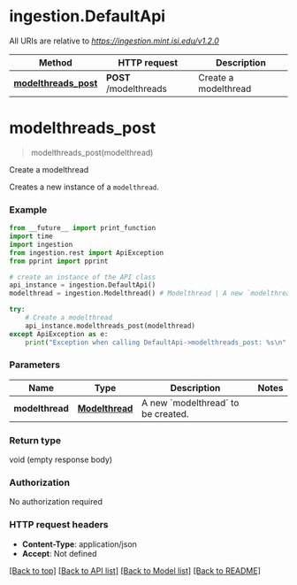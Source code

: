 # ingestion.DefaultApi

All URIs are relative to *https://ingestion.mint.isi.edu/v1.2.0*

Method | HTTP request | Description
------------- | ------------- | -------------
[**modelthreads_post**](DefaultApi.md#modelthreads_post) | **POST** /modelthreads | Create a modelthread


# **modelthreads_post**
> modelthreads_post(modelthread)

Create a modelthread

Creates a new instance of a `modelthread`.

### Example

```python
from __future__ import print_function
import time
import ingestion
from ingestion.rest import ApiException
from pprint import pprint

# create an instance of the API class
api_instance = ingestion.DefaultApi()
modelthread = ingestion.Modelthread() # Modelthread | A new `modelthread` to be created.

try:
    # Create a modelthread
    api_instance.modelthreads_post(modelthread)
except ApiException as e:
    print("Exception when calling DefaultApi->modelthreads_post: %s\n" % e)
```

### Parameters

Name | Type | Description  | Notes
------------- | ------------- | ------------- | -------------
 **modelthread** | [**Modelthread**](Modelthread.md)| A new &#x60;modelthread&#x60; to be created. | 

### Return type

void (empty response body)

### Authorization

No authorization required

### HTTP request headers

 - **Content-Type**: application/json
 - **Accept**: Not defined

[[Back to top]](#) [[Back to API list]](../README.md#documentation-for-api-endpoints) [[Back to Model list]](../README.md#documentation-for-models) [[Back to README]](../README.md)

